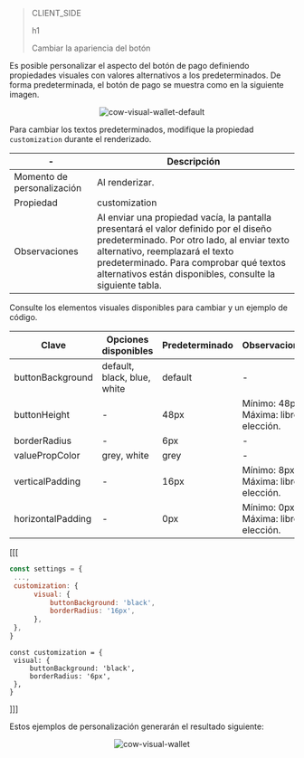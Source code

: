 > CLIENT_SIDE
>
> h1
>
> Cambiar la apariencia del botón

Es posible personalizar el aspecto del botón de pago definiendo propiedades visuales con valores alternativos a los predeterminados. De forma predeterminada, el botón de pago se muestra como en la siguiente imagen.

<center>

![cow-visual-wallet-default](cow/cow-visual-wallet-default.es.jpg)

</center>

Para cambiar los textos predeterminados, modifique la propiedad `customization` durante el renderizado.

| - | Descripción |
| --- |--- | 
| Momento de personalización | Al renderizar. |
| Propiedad | customization |
| Observaciones | Al enviar una propiedad vacía, la pantalla presentará el valor definido por el diseño predeterminado. Por otro lado, al enviar texto alternativo, reemplazará el texto predeterminado. Para comprobar qué textos alternativos están disponibles, consulte la siguiente tabla. |

Consulte los elementos visuales disponibles para cambiar y un ejemplo de código.

| Clave | Opciones disponibles | Predeterminado | Observaciones |
| --- |--- | --- | --- | 
| buttonBackground | default, black, blue, white | default | - |
| buttonHeight | - | 48px | Mínimo: 48px. <br> Máxima: libre elección. |
| borderRadius | - | 6px | - |
| valuePropColor | grey, white| grey | - |
| verticalPadding | - | 16px | Mínimo: 8px. <br> Máxima: libre elección. |
| horizontalPadding | - | 0px | Mínimo: 0px. <br> Máxima: libre elección. |

[[[
```Javascript
const settings = {
 ...,
 customization: {
      visual: {
          buttonBackground: 'black',
          borderRadius: '16px',
      },
 },
}
```
```react-jsx
const customization = {
 visual: {
     buttonBackground: 'black',
     borderRadius: '6px',
 },
}
```
]]]

Estos ejemplos de personalización generarán el resultado siguiente:

<center>

![cow-visual-wallet](cow/cow-visual-wallet.es.jpg)

</center>